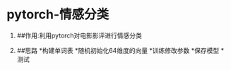 # pytorch-情感分类
1. ##作用:利用pytorch对电影影评进行情感分类

2. ##思路
  *构建单词表
  *随机初始化64维度的向量 
  *训练修改参数 
  *保存模型 
  *测试
